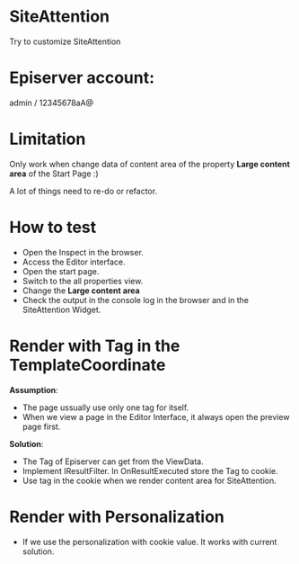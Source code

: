 # SiteAttention
Try to customize SiteAttention

# Episerver account:
 admin / 12345678aA@

# Limitation

Only work when change data of content area of the property **Large content area** of the Start Page :)

A lot of things need to re-do or refactor.

# How to test
- Open the Inspect in the browser.
- Access the Editor interface.
- Open the start page.
- Switch to the all properties view.
- Change the **Large content area**
- Check the output in the console log in the browser and in the SiteAttention Widget.

# Render with Tag in the TemplateCoordinate
**Assumption**: 
- The page ussually use only one tag for itself.
- When we view a page in the Editor Interface, it always open the preview page first.

**Solution**:
- The Tag of Episerver can get from the ViewData.
- Implement IResultFilter. In OnResultExecuted store the Tag to cookie.
- Use tag in the cookie when we render content area for SiteAttention.

# Render with Personalization
- If we use the personalization with cookie value. It works with current solution.

